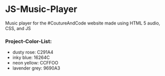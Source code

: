 # JS-Music-Player

Music player for the #CoutureAndCode website made using HTML 5 audio, CSS, and JS

### Project-Color-List:

- dusty rose: C291A4
- inky blue: 16264C
- neon yellow: CCFFOO
- lavender grey: 9690A3

